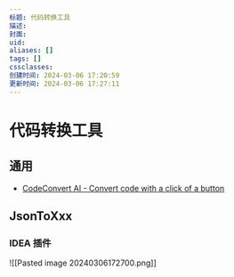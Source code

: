 ```yaml
---
标题: 代码转换工具
描述: 
封面: 
uid: 
aliases: []
tags: []
cssclasses: 
创建时间: 2024-03-06 17:20:59
更新时间: 2024-03-06 17:27:11
---
```


# 代码转换工具

## 通用

- [CodeConvert AI - Convert code with a click of a button](https://www.codeconvert.ai/)

## JsonToXxx

### IDEA 插件

 ![[Pasted image 20240306172700.png]]
